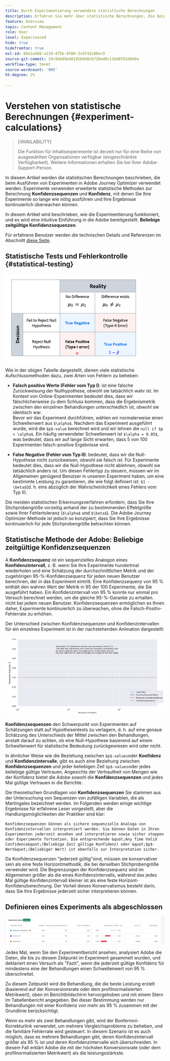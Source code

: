```yaml
---
title: Durch Experimentierung verwendete statistische Berechnungen
description: Erfahren Sie mehr über statistische Berechnungen, die beim Ausführen von Experimenten verwendet werden
feature: Overview
topic: Content Management
role: User
level: Experienced
hide: true
hidefromtoc: true
exl-id: 60a1a488-a119-475b-8f80-3c6f43c80ec9
source-git-commit: 29c9b8d9e48192b940cb726ed0c116d0782d849a
workflow-type: tm+mt
source-wordcount: '905'
ht-degree: 2%

---
```


# Verstehen von statistische Berechnungen {#experiment-calculations}

>[!AVAILABILITY]
>
>Die Funktion für Inhaltsexperimente ist derzeit nur für eine Reihe von ausgewählten Organisationen verfügbar (eingeschränkte Verfügbarkeit). Weitere Informationen erhalten Sie bei Ihrer Adobe-Support-Person.

In diesem Artikel werden die statistischen Berechnungen beschrieben, die beim Ausführen von Experimenten in Adobe Journey Optimizer verwendet werden. Experimente verwenden erweiterte statistische Methoden zur Berechnung **Konfidenzsequenzen** und **Konfidenz**, mit denen Sie Ihre Experimente so lange wie nötig ausführen und Ihre Ergebnisse kontinuierlich überwachen können.

In diesem Artikel wird beschrieben, wie die Experimentierung funktioniert, und es wird eine intuitive Einführung in die Adobe bereitgestellt. **Beliebige zeitgültige Konfidenzsequenzen**.

Für erfahrene Benutzer werden die technischen Details und Referenzen im Abschnitt [diese Seite](https://experienceleague.adobe.com/docs/journey-optimizer/assets/confidence_sequence_technical_details.pdf?lang=en).

## Statistische Tests und Fehlerkontrolle {#statistical-testing}

![](assets/technote_1.png)

Wie in der obigen Tabelle dargestellt, dienen viele statistische Aufschlussmethoden dazu, zwei Arten von Fehlern zu beheben:

* **Falsch positive Werte (Fehler vom Typ I)**: ist eine falsche Zurückweisung der Nullhypothese, obwohl sie tatsächlich wahr ist. Im Kontext von Online-Experimenten bedeutet dies, dass wir fälschlicherweise zu dem Schluss kommen, dass die Ergebnismetrik zwischen den einzelnen Behandlungen unterschiedlich ist, obwohl sie identisch war.
   </br>Bevor wir das Experiment durchführen, wählen wir normalerweise einen Schwellenwert aus `$\alpha$`. Nachdem das Experiment ausgeführt wurde, wird die `$p$-value` berechnet wird und wir lehnen die `null if $p < \alpha$`. Ein häufig verwendeter Schwellenwert ist `$\alpha = 0.05$`, was bedeutet, dass wir auf lange Sicht erwarten, dass 5 von 100 Experimenten falsch-positive Ergebnisse sind.

* **False Negative (Fehler vom Typ II)**: bedeutet, dass wir die Null-Hypothese nicht zurückweisen, obwohl sie falsch ist. Für Experimente bedeutet dies, dass wir die Null-Hypothese nicht ablehnen, obwohl sie tatsächlich anders ist. Um diesen Fehlertyp zu steuern, müssen wir im Allgemeinen genügend Benutzer in unserem Experiment haben, um eine bestimmte Leistung zu garantieren, die wie folgt definiert ist: `$1 - \beta$`(d. h. eins abzüglich der Wahrscheinlichkeit eines Fehlers vom Typ II).

Die meisten statistischen Erkennungsverfahren erfordern, dass Sie Ihre Stichprobengröße vorzeitig anhand der zu bestimmenden Effektgröße sowie Ihrer Fehlertoleranz (`$\alpha$` und `$\beta$`). Die Adobe Journey Optimizer-Methode ist jedoch so konzipiert, dass Sie Ihre Ergebnisse kontinuierlich für jede Stichprobengröße betrachten können.

## Statistische Methode der Adobe: Beliebige zeitgültige Konfidenzsequenzen

A **Konfidenzsequenz** ist ein sequenzielles Analogon eines **Konfidenzintervall**, z. B. wenn Sie Ihre Experimente hundertmal wiederholen und eine Schätzung der durchschnittlichen Metrik und der zugehörigen 95-%-Konfidenzsequenz für jeden neuen Benutzer berechnen, der in das Experiment eintritt. Eine Konfidenzsequenz von 95 % enthält den wahren Wert der Metrik in 95 der 100 Experimente, die Sie ausgeführt haben. Ein Konfidenzintervall von 95 % konnte nur einmal pro Versuch berechnet werden, um die gleiche 95-%-Garantie zu erhalten. nicht bei jedem neuen Benutzer. Konfidenzsequenzen ermöglichen es Ihnen daher, Experimente kontinuierlich zu überwachen, ohne die Falsch-Positiv-Fehlerrate zu erhöhen.

Der Unterschied zwischen Konfidenzsequenzen und Konfidenzintervallen für ein einzelnes Experiment ist in der nachstehenden Animation dargestellt:

![](assets/technote_2.gif)

**Konfidenzsequenzen** den Schwerpunkt von Experimenten auf Schätzungen statt auf Hypothesentests zu verlagern, d. h. auf eine genaue Schätzung des Unterschieds der Mittel zwischen den Behandlungen, anstatt darauf zu achten, ob eine Null-Hypothese basierend auf einem Schwellenwert für statistische Bedeutung zurückgewiesen wird oder nicht.

In ähnlicher Weise wie die Beziehung zwischen `$p$-values`oder **Konfidenz** und **Konfidenzintervalle**, gibt es auch eine Beziehung zwischen **Konfidenzsequenzen** und jeder beliebigen Zeit `$p$-values`oder jedes beliebige gültige Vertrauen. Angesichts der Vertrautheit von Mengen wie der Konfidenz bietet die Adobe sowohl die **Konfidenzsequenzen** und jedes Mal gültige Vertrauen in die Berichte.

Die theoretischen Grundlagen von **Konfidenzsequenzen** Sie stammen aus der Untersuchung von Sequenzen von zufälligen Variablen, die als Martingales bezeichnet werden. Im Folgenden werden einige wichtige Ergebnisse für erfahrene Leser vorgestellt, aber die Handlungsmöglichkeiten der Praktiker sind klar:

    Konfidenzsequenzen können als sichere sequenzielle Analoga von Konfidenzintervallen interpretiert werden. Sie können Daten in Ihren Experimenten jederzeit ansehen und interpretieren sowie sicher stoppen oder Experimente fortsetzen. Die entsprechende &quot;Any Time Valid Confidence&quot;(Beliebige Zeit gültige Konfidenz) oder &quot;$p$-Wert&quot;(Beliebiger Wert) ist ebenfalls zur Interpretation sicher.

Da Konfidenzsequenzen &quot;jederzeit gültig&quot;sind, müssen sie konservativer sein als eine feste Horizontmethodik, die bei derselben Stichprobengröße verwendet wird. Die Begrenzungen der Konfidenzsequenz sind im Allgemeinen größer als die eines Konfidenzintervalls, während das jedes Mal gültige Konfidenzintervall kleiner ist als eine feste Horizont-Konfidenzberechnung. Der Vorteil dieses Konservatismus besteht darin, dass Sie Ihre Ergebnisse jederzeit sicher interpretieren können.

## Definieren eines Experiments als abgeschlossen

![](assets/experimentation_report_2.png)

Jedes Mal, wenn Sie den Experimentbericht ansehen, analysiert Adobe die Daten, die bis zu diesem Zeitpunkt im Experiment gesammelt wurden, und deklariert einen Versuch als &quot;Fazit&quot;, wenn die jederzeit gültige Konfidenz für mindestens eine der Behandlungen einen Schwellenwert von 95 % überschreitet.

Zu diesem Zeitpunkt wird die Behandlung, die die beste Leistung erzielt (basierend auf der Konversionsrate oder dem profilnormalisierten Metrikwert), oben im Berichtbildschirm hervorgehoben und mit einem Stern im Tabellenbericht angegeben. Bei dieser Bestimmung werden nur Behandlungen mit einer Konfidenz von mehr als 95 % zusammen mit der Grundlinie berücksichtigt.

Wenn es mehr als zwei Behandlungen gibt, wird der Bonferroni-Korrekturlink verwendet, um mehrere Vergleichsprobleme zu beheben, und die familiäre Fehlerrate wird gesteuert. In diesem Szenario ist es auch möglich, dass es mehrere Behandlungen gibt, deren Konfidenzintervall größer als 95 % ist und deren Konfidenzintervalle sich überschneiden. In diesem Fall erklärt Adobe die mit der höchsten Konversionsrate (oder dem profilnormalisierten Metrikwert) als die leistungsstärkste.
